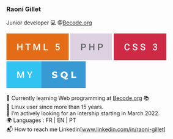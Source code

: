### Raoni Gillet

Junior developer 💻 @[Becode.org](https://becode.org)



![HTML](https://github.com/GRaonix/assets/blob/58480f4ae6a19b8ee5a7ddfb98607ee1b07473ed/html-5.svg)
![PHP](https://github.com/GRaonix/assets/blob/58480f4ae6a19b8ee5a7ddfb98607ee1b07473ed/php.svg)
![CSS3](https://github.com/GRaonix/assets/blob/58480f4ae6a19b8ee5a7ddfb98607ee1b07473ed/css-3.svg)
![MYSQL](https://github.com/GRaonix/assets/blob/58480f4ae6a19b8ee5a7ddfb98607ee1b07473ed/my-sql.svg)

🌱 Currently learning Web programming at [Becode.org](https://becode.org) 📚\
🐧 Linux user since more than 15 years.\
🔭 I’m actively looking for an intership starting in March 2022.\
🌍 Languages : FR | EN | PT\
📬 How to reach me Linkedin[www.linkedin.com/in/raoni-gillet]
